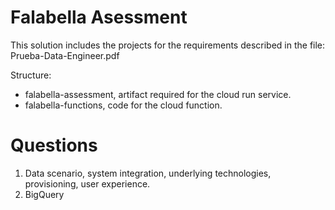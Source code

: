 # Falabella Asessment

This solution includes the projects for the requirements described in the file: Prueba-Data-Engineer.pdf

Structure:
* falabella-assessment, artifact required for the cloud run service.
* falabella-functions, code for the cloud function.

# Questions

1. Data scenario, system integration, underlying technologies, provisioning, user experience.
2. BigQuery
